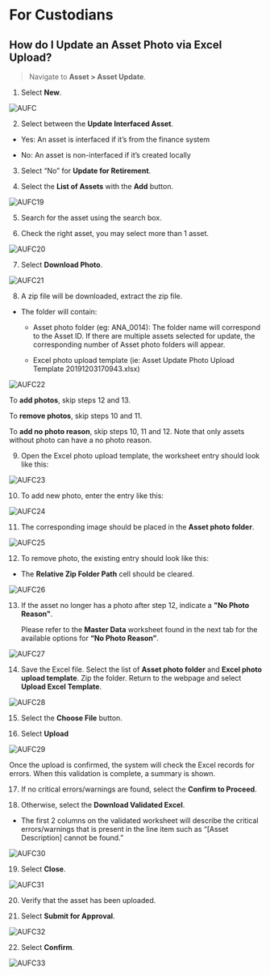 # For Custodians

## How do I Update an Asset Photo via Excel Upload?

> Navigate to **Asset > Asset Update**.

1. Select **New**.

![](images/AUFC.png "AUFC")

2. Select between the **Update Interfaced Asset**.

- Yes: An asset is interfaced if it’s from the finance system

- No: An asset is non-interfaced if it’s created locally

3. Select “No” for **Update for Retirement**.

4. Select the **List of Assets** with the **Add** button.

![](images/AUFC19.png "AUFC19")

5. Search for the asset using the search box.

6. Check the right asset, you may select more than 1 asset.

![](images/AUFC20.png "AUFC20")

7. Select **Download Photo**.

![](images/AUFC21.png "AUFC21")

8. A zip file will be downloaded, extract the zip file.

- The folder will contain:
    - Asset photo folder (eg: ANA_0014): The folder name will correspond to the Asset ID. 
   If there are multiple assets selected for update, the corresponding number of Asset photo folders will appear.

    - Excel photo upload template (ie: Asset Update Photo Upload Template 20191203170943.xlsx)

![](images/AUFC22.png "AUFC22")

To **add photos**, skip steps 12 and 13.

To **remove photos**, skip steps 10 and 11.

To **add no photo reason**, skip steps 10, 11 and 12. 
Note that only assets without photo can have a no photo reason.

9. Open the Excel photo upload template, the worksheet entry should look like this:

![](images/AUFC23.png "AUFC23")

10. To add new photo, enter the entry like this:

![](images/AUFC24.png "AUFC24")

11. The corresponding image should be placed in the **Asset photo folder**.

![](images/AUFC25.png "AUFC25")

12. To remove photo, the existing entry should look like this:

- The **Relative Zip Folder Path** cell should be cleared.

![](images/AUFC26.png "AUFC26")

13. If the asset no longer has a photo after step 12, indicate a **"No Photo Reason"**. 

    Please refer to the **Master Data** worksheet found in the next tab for the available options for **“No Photo Reason”**.

![](images/AUFC27.png "AUFC27")

14. Save the Excel file. 
Select the list of **Asset photo folder** and **Excel photo upload template**. 
Zip the folder. 
Return to the webpage and select **Upload Excel Template**.

![](images/AUFC28.png "AUFC28")

15. Select the **Choose File** button.

16. Select **Upload**

![](images/AUFC29.png "AUFC29")

Once the upload is confirmed, the system will check the Excel records for errors. 
When this validation is complete, a summary is shown.

17. If no critical errors/warnings are found, select the **Confirm to Proceed**.

18. Otherwise, select the **Download Validated Excel**.

- The first 2 columns on the validated worksheet will describe the critical errors/warnings that is present in the line item such as “[Asset Description] cannot be found.”

![](images/AUFC30.png "AUFC30")

19. Select **Close**.

![](images/AUFC31.png "AUFC31")

20. Verify that the asset has been uploaded.

21. Select **Submit for Approval**.

![](images/AUFC32.png "AUFC32")

22. Select **Confirm**.

![](images/AUFC33.png "AUFC33")